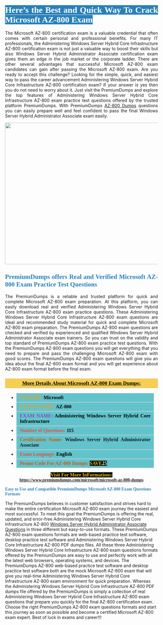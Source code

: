 <h1 style="text-align: justify;"><span style="color:#ffffff;"><span style="font-family:Georgia,serif;"><strong><span style="background-color:#2980b9;">Here’s the Best and Quick Way To Crack Microsoft AZ-800 Exam</span></strong></span></span></h1>

<p style="text-align: justify;">The Microsoft AZ-800 certification exam is a valuable credential that often comes with certain personal and professional benefits. For many IT professionals, the Administering Windows Server Hybrid Core Infrastructure AZ-800 certification exam is not just a valuable way to boost their skills but also Windows Server Hybrid Administrator Associate certification exam gives them an edge in the job market or the corporate ladder. There are other several advantages that successful Microsoft AZ-800 exam candidates can gain after passing the Microsoft AZ-800 exam. Are you ready to accept this challenge? Looking for the simple, quick, and easiest way to pass the career advancement Administering Windows Server Hybrid Core Infrastructure AZ-800 certification exam? If your answer is yes then you do not need to worry about it. Just visit the PremiumDumps and explore the top features of Administering Windows Server Hybrid Core Infrastructure AZ-800 exam practice test questions offered by the trusted platform PremiumDumps. With PremiumDumps <a href="https://www.premiumdumps.com/microsoft/microsoft-az-800-dumps">AZ-800 Dumps</a> questions you can easily prepare well and feel confident to pass the final Windows Server Hybrid Administrator Associate exam easily.</p>

<p style="text-align: center;"><a href="https://www.premiumdumps.com/microsoft/microsoft-az-800-dumps"><img alt="" src="https://i.imgur.com/KJGzbJ2.jpeg" style="width: 700px; height: 465px;" /></a></p>

<h2 style="text-align: justify;"><span style="color:#2980b9;"><span style="font-family:Georgia,serif;"><strong>PremiumDumps offers Real and Verified Microsoft AZ-800 Exam Practice Test Questions</strong></span></span></h2>

<p style="text-align: justify;">The PremiumDumps is a reliable and trusted platform for quick and complete Microsoft AZ-800 exam preparation. At this platform, you can easily download real and verified Administering Windows Server Hybrid Core Infrastructure AZ-800 exam practice questions. These Administering Windows Server Hybrid Core Infrastructure AZ-800 exam questions are ideal and recommended study material for quick and complete Microsoft AZ-800 exam preparation. The PremiumDumps AZ-800 exam questions are checked and verified by experienced and qualified Windows Server Hybrid Administrator Associate exam trainers. So you can trust on the validity and top standard of PremiumDumps AZ-800 exam practice test questions. With the PremiumDumps AZ-800 exam questions you will get everything that you need to prepare and pass the challenging Microsoft AZ-800 exam with good scores. The PremiumDumps AZ-800 exam questions will give you an idea about the final AZ-800 exam format and you will get experience about AZ-800 exam format before the final exam.</p>

<h3 style="background: #f7ce50; border: 1px solid rgb(204, 204, 204); padding: 5px 10px; text-align: center;"><span style="font-family:Georgia,serif;"><u><u><span style="color:#000000;"><span style="font-size:11pt"><span style="line-height:normal"><b><span style="font-size:13.0pt"><span cambria="">More Details About Microsoft AZ-800 Exam Dumps:</span></span></b></span></span></span></u></u></span></h3>

<ul>
	<li style="margin:0cm 10pt">
	<div style="background:#61c4cd; border: 1px solid rgb(204, 204, 204); padding: 5px 10px; text-align: justify;"><span style="font-family:Georgia,serif;"><span style="font-size:11pt"><span style="line-height:normal"><b><span style="font-size:12.0pt"><span new="" roman="" times=""><span style="color:#f39c12;">VENDOR:</span> <span style="color:#000000;">Microsoft</span></span></span></b></span></span></span></div>
	</li>
	<li style="margin:0cm 10pt">
	<div style="background: #61c4cd; border: 1px solid rgb(204, 204, 204); padding: 5px 10px; text-align: justify;"><span style="font-family:Georgia,serif;"><span style="font-size:11pt"><span style="line-height:normal"><b><span style="font-size:12.0pt"><span new="" roman="" times=""><span style="color:#f39c12;">EXAM CCODE:</span> <span style="color:#000000;">AZ-800</span></span></span></b></span></span></span></div>
	</li>
	<li style="margin:0cm 10pt">
	<div style="background: #61c4cd; border: 1px solid rgb(204, 204, 204); padding: 5px 10px; text-align: justify;"><span style="font-family:Georgia,serif;"><span style="font-size:11pt"><span style="line-height:normal"><b><span style="font-size:12.0pt"><span new="" roman="" times=""><span style="color:#8e44ad;">EXAM NAME:</span> <span style="color:#000000;">Administering Windows Server Hybrid Core Infrastructure</span></span></span></b></span></span></span></div>
	</li>
	<li style="margin:0cm 10pt">
	<div style="background: #61c4cd; border: 1px solid rgb(204, 204, 204); padding: 5px 10px;"><span style="font-family:Georgia,serif;"><span style="font-size:11pt"><span style="line-height:normal"><b><span style="font-size:12.0pt"><span new="" roman="" times=""><span style="color:#e74c3c;">Number of Questions:</span><span style="color:#000000;"><span style="color:#f1c40f;"> </span>115</span></span></span></b></span></span></span></div>
	</li>
	<li style="margin:0cm 10pt">
	<div style="background: #61c4cd; border: 1px solid rgb(204, 204, 204); padding: 5px 10px; text-align: justify;"><span style="font-family:Georgia,serif;"><span style="font-size:11pt"><span style="line-height:normal"><b><span style="font-size:12.0pt"><span new="" roman="" times=""><span style="color:#d35400;">Certification Name:</span> Windows Server Hybrid Administrator Associate</span></span></b></span></span></span></div>
	</li>
	<li style="margin:0cm 10pt">
	<div style="background: #61c4cd; border: 1px solid rgb(204, 204, 204); padding: 5px 10px; text-align: justify;"><span style="font-family:Georgia,serif;"><span style="font-size:11pt"><span style="line-height:normal"><b><span style="font-size:12.0pt"><span new="" roman="" times=""><span style="color:#e74c3c;">Exam Language:</span> <span style="color:#000000;">English</span></span></span></b></span></span></span></div>
	</li>
	<li style="margin:0cm 10pt">
	<div style="background: #61c4cd; border: 1px solid rgb(204, 204, 204); padding: 5px 10px;"><span style="font-family:Georgia,serif;"><span style="font-size:11pt"><span style="line-height:normal"><b><span style="font-size:12.0pt"><span new="" roman="" times=""><span style="color:#d35400;">Promo Code For AZ-800 Dumps:</span><span style="color:#f1c40f;"> <span style="background-color:#000000;">SAVE</span></span><span style="color:#ffffff;"><span style="background-color:#000000;">25</span></span></span></span></b></span></span></span></div>
	</li>
</ul>

<p style="text-align: center;"><span style="font-family:Georgia,serif;"><strong><span style="font-size:16px;"><span style="color:#f1c40f;"><span style="background-color:#000000;">Visit For More InFormations:</span></span></span> <a href="https://www.premiumdumps.com/microsoft/microsoft-az-800-dumps">https://www.premiumdumps.com/microsoft/microsoft-az-800-dumps</a></strong></span></p>

<p><span style="color:#2980b9;"><span style="font-family:Georgia,serif;"><strong><strong><strong>Easy to Use and Compatible PremiumDumps Microsoft AZ-800 Exam Questions Formats</strong></strong></strong></span></span></p>

<p>The PremiumDumps believes in customer satisfaction and strives hard to make the entire certification Microsoft AZ-800 exam journey the easiest and most successful. To meet this goal the PremiumDumps is offering the real, updated, and error-free Administering Windows Server Hybrid Core Infrastructure AZ-800 <a href="https://www.premiumdumps.com/microsoft/microsoft-certified-windows-server-hybrid-administrator-associate-dumps">Windows Server Hybrid Administrator Associate Questions</a> in three different but easy-to-use formats. These PremiumDumps AZ-800 exam questions formats are web-based practice test software, desktop practice test software and Administering Windows Server Hybrid Core Infrastructure AZ-800 PDF dumps files. All these three Administering Windows Server Hybrid Core Infrastructure AZ-800 exam questions formats offered by the PremiumDumps are easy to use and perfectly work with all the latest web browsers, operating systems, and devices. The PremiumDumps AZ-800 web-based practice test software and desktop practice test software both are the mock Microsoft AZ-800 exam that will give you real-time Administering Windows Server Hybrid Core Infrastructure AZ-800 exam environment for quick preparation. Whereas the Administering Windows Server Hybrid Core Infrastructure AZ-800 PDF dumps file offered by the PremiumDumps is simply a collection of real Administering Windows Server Hybrid Core Infrastructure AZ-800 exam questions that prepare you quickly for the final AZ-800 certification exam. Choose the right PremiumDumps AZ-800 exam questions formats and start this journey as soon as possible and become a certified Microsoft AZ-800 exam expert. Best of luck in exams and career!!!</p>
